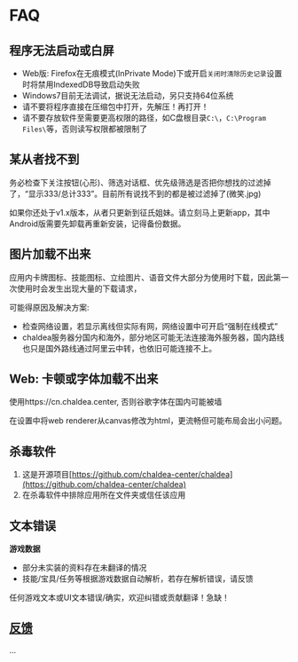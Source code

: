 # FAQ

## 程序无法启动或白屏
- Web版: Firefox在无痕模式(InPrivate Mode)下或开启`关闭时清除历史记录`设置时将禁用IndexedDB导致启动失败
- Windows7目前无法调试，据说无法启动，另只支持64位系统
- 请不要将程序直接在压缩包中打开，先解压！再打开！
- 请不要存放软件至需要更高权限的路径，如C盘根目录`C:\`，`C:\Program Files\`等，否则读写权限都被限制了

## 某从者找不到
务必检查下关注按钮(心形)、筛选对话框、优先级筛选是否把你想找的过滤掉了，“显示333/总计333”。目前所有说找不到的都是被过滤掉了(微笑.jpg)

如果你还处于v1.x版本，从者只更新到征氏姐妹。请立刻马上更新app，其中Android版需要先卸载再重新安装，记得备份数据。

## 图片加载不出来
应用内卡牌图标、技能图标、立绘图片、语音文件大部分为使用时下载，因此第一次使用时会发生出现大量的下载请求，

可能得原因及解决方案:
- 检查网络设置，若显示离线但实际有网，网络设置中可开启“强制在线模式”
- chaldea服务器分国内和海外，部分地区可能无法连接海外服务器，国内路线也只是国外路线通过阿里云中转，也依旧可能连接不上。

## Web: 卡顿或字体加载不出来
使用https://cn.chaldea.center, 否则谷歌字体在国内可能被墙

在设置中将web renderer从canvas修改为html，更流畅但可能布局会出小问题。

## 杀毒软件
1. 这是开源项目[https://github.com/chaldea-center/chaldea](https://github.com/chaldea-center/chaldea)
2. 在杀毒软件中排除应用所在文件夹或信任该应用

## 文本错误

**游戏数据**
- 部分未实装的资料存在未翻译的情况
- 技能/宝具/任务等根据游戏数据自动解析，若存在解析错误，请反馈

任何游戏文本或UI文本错误/确实，欢迎纠错或贡献翻译！急缺！

## [反馈](./feedback.md)
...
